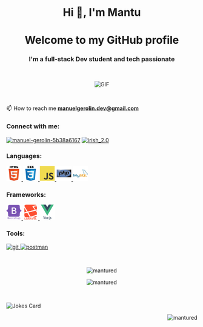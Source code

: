 <h1 align="center">Hi 👋, I'm Mantu</h1>
<h1 align="center">Welcome to my GitHub profile</h1>
<h3 align="center">I'm a full-stack Dev student and tech passionate</h3>

<p>
 </br>
<div align="center" ><img hight="320" width="450"  alt="GIF" src="https://c.tenor.com/ISoEHA7aViQAAAAC/hisoka-cards.gif"></div>

&nbsp;

📫 How to reach me **manuelgerolin.dev@gmail.com**

<h3 align="left">Connect with me:</h3>
<p align="left">
<a href="https://linkedin.com/in/manuel-gerolin-5b38a6167" target="blank"><img align="center" src="https://raw.githubusercontent.com/rahuldkjain/github-profile-readme-generator/master/src/images/icons/Social/linked-in-alt.svg" alt="manuel-gerolin-5b38a6167" height="30" width="40" /></a>
<a href="https://instagram.com/irish_2.0" target="blank"><img align="center" src="https://raw.githubusercontent.com/rahuldkjain/github-profile-readme-generator/master/src/images/icons/Social/instagram.svg" alt="irish_2.0" height="30" width="40" /></a>
</p>

<h3 align="left">Languages:</h3>
<p align="left">
<a href="https://www.w3.org/html/" target="_blank" rel="noreferrer"> <img src="https://raw.githubusercontent.com/devicons/devicon/master/icons/html5/html5-original-wordmark.svg" alt="html5" width="40" height="40"/>
</a>
<a href="https://www.w3schools.com/css/" target="_blank" rel="noreferrer"> <img src="https://raw.githubusercontent.com/devicons/devicon/master/icons/css3/css3-original-wordmark.svg" alt="css3" width="40" height="40"/>
</a>
<a href="https://developer.mozilla.org/en-US/docs/Web/JavaScript" target="_blank" rel="noreferrer"> <img src="https://raw.githubusercontent.com/devicons/devicon/master/icons/javascript/javascript-original.svg" alt="javascript" width="40" height="40"/>
</a>
<a href="https://www.php.net" target="_blank" rel="noreferrer"> <img src="https://raw.githubusercontent.com/devicons/devicon/master/icons/php/php-original.svg" alt="php" width="40" height="40"/> 
</a>
<a href="https://www.mysql.com/" target="_blank" rel="noreferrer"> <img src="https://raw.githubusercontent.com/devicons/devicon/master/icons/mysql/mysql-original-wordmark.svg" alt="mysql" width="40" height="40"/>
</a>
</p>

<p align="left">
<h3 align="left">Frameworks:</h3>
<a href="https://getbootstrap.com" target="_blank" rel="noreferrer"> <img src="https://raw.githubusercontent.com/devicons/devicon/master/icons/bootstrap/bootstrap-plain-wordmark.svg" alt="bootstrap" width="40" height="40"/>
</a>
<a href="https://laravel.com/" target="_blank" rel="noreferrer"> <img src="https://raw.githubusercontent.com/devicons/devicon/master/icons/laravel/laravel-plain-wordmark.svg" alt="laravel" width="40" height="40"/>
</a>
<a href="https://vuejs.org/" target="_blank" rel="noreferrer"> <img src="https://raw.githubusercontent.com/devicons/devicon/master/icons/vuejs/vuejs-original-wordmark.svg" alt="vuejs" width="40" height="40"/> 
</a>
</p>

<p align="left">
<h3 align="left">Tools:</h3>
<a href="https://git-scm.com/" target="_blank" rel="noreferrer"> <img src="https://www.vectorlogo.zone/logos/git-scm/git-scm-icon.svg" alt="git" width="40" height="40"/> </a>
<a href="https://postman.com" target="_blank" rel="noreferrer"> <img src="https://www.vectorlogo.zone/logos/getpostman/getpostman-icon.svg" alt="postman" width="40" height="40"/> 
</a> 
</p>

&nbsp;


<p align="center"><img src="https://github-readme-stats.vercel.app/api/top-langs?username=mantured&show_icons=true&theme=cobalt&hide_border=true&locale=en&layout=compact" alt="mantured" /></p>

<p align="center"><img src="https://github-readme-stats.vercel.app/api?username=mantured&show_icons=true&theme=cobalt&hide_border=true&locale=en" alt="mantured" /></p>

&nbsp;


![Jokes Card](https://readme-jokes.vercel.app/api?theme=radical)

<p align="right"> <img src="https://komarev.com/ghpvc/?username=mantured&label=Profile%20views&color=0e75b6&style=flat" alt="mantured" /> </p>
